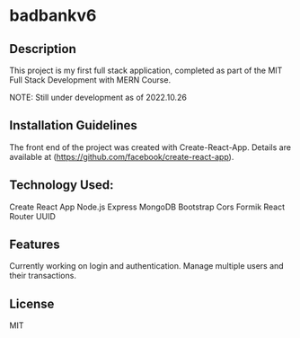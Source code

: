 # badbankv6

## Description
This project is my first full stack application, completed as part of the MIT Full Stack Development with MERN Course.

NOTE: Still under development as of 2022.10.26

## Installation Guidelines
The front end of the project was created with Create-React-App.  Details are available at (https://github.com/facebook/create-react-app).

## Technology Used:
Create React App
Node.js
Express
MongoDB
Bootstrap
Cors
Formik
React Router
UUID

## Features
Currently working on login and authentication.
Manage multiple users and their transactions.

## License
MIT